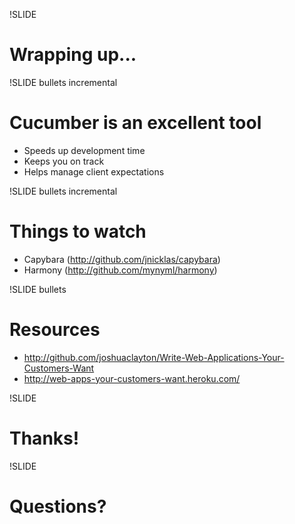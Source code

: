 !SLIDE
# Wrapping up...

!SLIDE bullets incremental
# Cucumber is an excellent tool
* Speeds up development time
* Keeps you on track
* Helps manage client expectations

!SLIDE bullets incremental
# Things to watch
* Capybara (http://github.com/jnicklas/capybara)
* Harmony (http://github.com/mynyml/harmony)

!SLIDE bullets
# Resources
* http://github.com/joshuaclayton/Write-Web-Applications-Your-Customers-Want
* http://web-apps-your-customers-want.heroku.com/

!SLIDE
# Thanks!

!SLIDE
# Questions?
